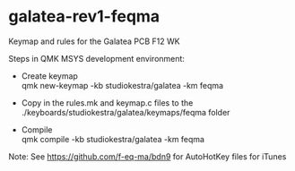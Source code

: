 # galatea-rev1-feqma
Keymap and rules for the Galatea PCB F12 WK

Steps in QMK MSYS development environment:  
* Create keymap  
qmk new-keymap -kb studiokestra/galatea -km feqma  

* Copy in the rules.mk and keymap.c files to the ./keyboards/studiokestra/galatea/keymaps/feqma folder  

* Compile  
qmk compile -kb studiokestra/galatea -km feqma  



Note:  See https://github.com/f-eq-ma/bdn9 for AutoHotKey files for iTunes  
